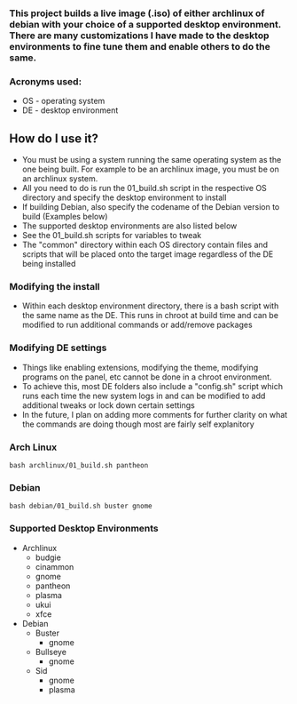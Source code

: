### This project builds a live image (.iso) of either archlinux of debian with your choice of a supported desktop environment. There are many customizations I have made to the desktop environments to fine tune them and enable others to do the same.

### Acronyms used:
  - OS - operating system
  - DE - desktop environment

## How do I use it?
- You must be using a system running the same operating system as the one being built. For example to be an archlinux image, you must be on an archlinux system.
- All you need to do is run the 01_build.sh script in the respective OS directory and specify the desktop environment to install
- If building Debian, also specify the codename of the Debian version to build (Examples below)
- The supported desktop environments are also listed below
- See the 01_build.sh scripts for variables to tweak
- The "common" directory within each OS directory contain files and scripts that will be placed onto the target image regardless of the DE being installed

### Modifying the install
- Within each desktop environment directory, there is a bash script with the same name as the DE. This runs in chroot at build time and can be modified to run additional commands or add/remove packages

### Modifying DE settings
- Things like enabling extensions, modifying the theme, modifying programs on the panel, etc cannot be done in a chroot environment.
- To achieve this, most DE folders also include a "config.sh" script which runs each time the new system logs in and can be modified to add additional tweaks or lock down certain settings
- In the future, I plan on adding more comments for further clarity on what the commands are doing though most are fairly self explanitory

### Arch Linux
```
bash archlinux/01_build.sh pantheon
```

### Debian
```
bash debian/01_build.sh buster gnome
```

### Supported Desktop Environments
- Archlinux
  - budgie
  - cinammon
  - gnome
  - pantheon
  - plasma
  - ukui
  - xfce
- Debian
  - Buster
    - gnome
  - Bullseye
    - gnome
  - Sid
    - gnome
    - plasma

